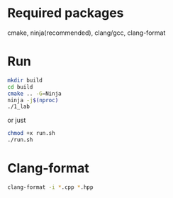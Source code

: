 # Required packages

cmake, ninja(recommended), clang/gcc, clang-format

# Run

```sh
mkdir build
cd build
cmake .. -G=Ninja
ninja -j$(nproc)
./1_lab
```

or just

```sh
chmod +x run.sh
./run.sh
```

# Clang-format

```sh
clang-format -i *.cpp *.hpp
```